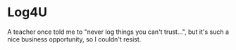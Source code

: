 Log4U
================

A teacher once told me to "never log things you can't trust...", but it's such a nice business opportunity, so I couldn't resist.